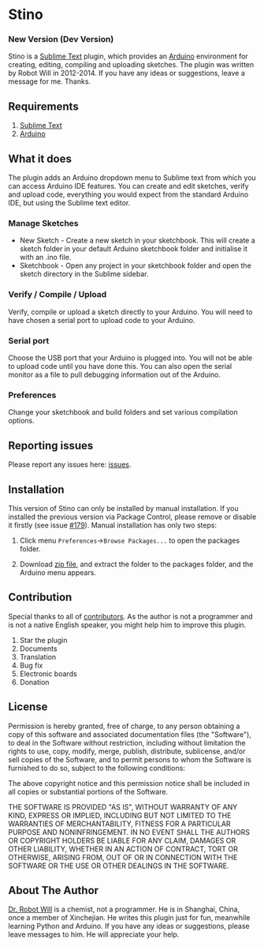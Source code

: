 # Stino

### New Version (Dev Version)

Stino is a [Sublime Text](http://www.sublimetext.com) plugin, which provides an [Arduino](http://arduino.cc) environment for creating, editing, compiling and uploading sketches. The plugin was written by Robot Will in 2012-2014. If you have any ideas or suggestions, leave a message for me. Thanks.


## Requirements

1. [Sublime Text](http://www.sublimetext.com)
2. [Arduino](http://arduino.cc/en/Main/Software)


## What it does

The plugin adds an Arduino dropdown menu to Sublime text from which you can access Arduino IDE features. You can create and edit sketches, verify and upload code, everything you would expect from the standard Arduino IDE, but using the Sublime text editor.

### Manage Sketches

* New Sketch - Create a new sketch in your sketchbook. This will create a sketch folder in your default Arduino sketchbook folder and initialise it with an .ino file.
* Sketchbook - Open any project in your sketchbook folder and open the sketch directory in the Sublime sidebar.

### Verify / Compile / Upload

Verify, compile or upload a sketch directly to your Arduino. You will need to have chosen a serial port to upload code to your Arduino.

### Serial port

Choose the USB port that your Arduino is plugged into. You will not be able to upload code until you have done this. You can also open the serial monitor as a file to pull debugging information out of the Arduino.

### Preferences

Change your sketchbook and build folders and set various compilation options.


## Reporting issues

Please report any issues here: [issues](https://github.com/Robot-Will/Stino/issues).


## Installation
This version of Stino can only be installed by manual installation. If you installed the previous version via Package Control, please remove or disable it firstly (see issue [#179](https://github.com/Robot-Will/Stino/issues/179)). Manual installation has only two steps:

1. Click menu `Preferences`->`Browse Packages...` to open the packages folder.

2. Download [zip file](https://github.com/Robot-Will/Stino/archive/new-stino.zip), and extract the folder to the packages folder, and the Arduino menu appears.


## Contribution
Special thanks to all of [contributors](https://github.com/Robot-Will/Stino/blob/new-stino/CONTRIBUTORS.md). As the author is not a programmer and is not a native English speaker,  you might help him to improve this plugin.

1. Star the plugin
2. Documents
3. Translation
4. Bug fix
5. Electronic boards
6. Donation


## License
Permission is hereby granted, free of charge, to any person obtaining a copy of this software and associated documentation files (the "Software"), to deal in the Software without restriction, including without limitation the rights to use, copy, modify, merge, publish, distribute, sublicense, and/or sell copies of the Software, and to permit persons to whom the Software is
furnished to do so, subject to the following conditions:

The above copyright notice and this permission notice shall be included in all copies or substantial portions of the Software.

THE SOFTWARE IS PROVIDED "AS IS", WITHOUT WARRANTY OF ANY KIND, EXPRESS OR IMPLIED, INCLUDING BUT NOT LIMITED TO THE WARRANTIES OF MERCHANTABILITY, FITNESS FOR A PARTICULAR PURPOSE AND NONINFRINGEMENT. IN NO EVENT SHALL THE AUTHORS OR COPYRIGHT HOLDERS BE LIABLE FOR ANY CLAIM, DAMAGES OR OTHER LIABILITY, WHETHER IN AN ACTION OF CONTRACT, TORT OR OTHERWISE, ARISING FROM, OUT OF OR IN CONNECTION WITH THE SOFTWARE OR THE USE OR OTHER DEALINGS IN THE SOFTWARE.


## About The Author
[Dr. Robot Will](http://resume.github.io/?Robot-Will) is a chemist, not a programmer. He is in Shanghai, China, once a member of Xinchejian. He writes this plugin just for fun, meanwhile learning Python and Arduino. If you have any ideas or suggestions, please leave messages to him. He will appreciate your help.

